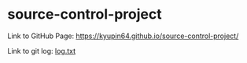 # source-control-project
Link to GitHub Page: https://kyupin64.github.io/source-control-project/

Link to git log: [log.txt](log.txt)